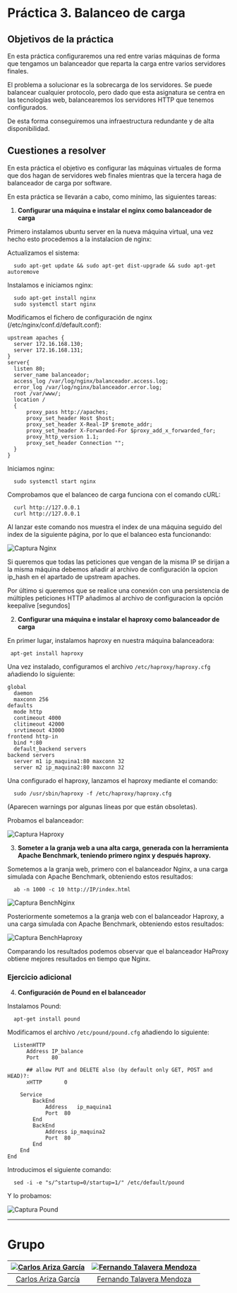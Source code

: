 # Práctica 3. Balanceo de carga

## Objetivos de la práctica
En esta práctica configuraremos una red entre varias máquinas de forma que tengamos un balanceador que reparta la carga entre varios servidores finales.  

El problema a solucionar es la sobrecarga de los servidores. Se puede balancear cualquier protocolo, pero dado que esta asignatura se centra en las tecnologías web, balancearemos los servidores HTTP que tenemos configurados.  

De esta forma conseguiremos una infraestructura redundante y de alta disponibilidad.

## Cuestiones a resolver
En esta práctica el objetivo es configurar las máquinas virtuales de forma que dos hagan de servidores web finales mientras que la tercera haga de balanceador de carga por software.  

En esta práctica se llevarán a cabo, como mínimo, las siguientes tareas:
1. **Configurar una máquina e instalar el nginx como balanceador de carga**

  Primero instalamos ubuntu server en la nueva máquina virtual, una vez hecho esto procedemos a la instalacion de nginx:    

  Actualizamos el sistema:
  ```
    sudo apt-get update && sudo apt-get dist-upgrade && sudo apt-get autoremove
  ```
  Instalamos e iniciamos nginx:
  ```
    sudo apt-get install nginx
    sudo systemctl start nginx
  ```  
  Modificamos el fichero de configuración de nginx (/etc/nginx/conf.d/default.conf):

  ```script
  upstream apaches {
    server 172.16.168.130;
    server 172.16.168.131;
  }
  server{
    listen 80;
    server_name balanceador;
    access_log /var/log/nginx/balanceador.access.log;
    error_log /var/log/nginx/balanceador.error.log;
    root /var/www/;
    location /
    {
        proxy_pass http://apaches;
        proxy_set_header Host $host;
        proxy_set_header X-Real-IP $remote_addr;
        proxy_set_header X-Forwarded-For $proxy_add_x_forwarded_for;
        proxy_http_version 1.1;
        proxy_set_header Connection "";
    }
  }
  ```  

  Iniciamos nginx:  
  ```
    sudo systemctl start nginx
  ```  
  Comprobamos que el balanceo de carga funciona con el comando cURL:  
  ```
    curl http://127.0.0.1
    curl http://127.0.0.1
  ```
  Al lanzar este comando nos muestra el index de una máquina seguido del index de la siguiente página, por lo que el balanceo esta funcionando:  

  ![Captura Nginx](./imagenes/CapturaNginx.PNG)   

  Si queremos que todas las peticiones que vengan de la misma IP se dirijan a la misma máquina debemos añadir al archivo de configuración la opcion ip_hash en el apartado de upstream apaches.    

  Por último si queremos que se realice una conexión con una persistencia de múltiples peticiones HTTP añadimos al archivo de configuracion la opción keepalive [segundos]  

2. **Configurar una máquina e instalar el haproxy como balanceador de carga**  

  En primer lugar, instalamos haproxy en nuestra máquina balanceadora:

   ```
    apt-get install haproxy
   ```
  Una vez instalado, configuramos el archivo `/etc/haproxy/haproxy.cfg` añadiendo lo siguiente:

  ```script
  global
    daemon
    maxconn 256
  defaults
    mode http
    contimeout 4000
    clitimeout 42000
    srvtimeout 43000
  frontend http-in
    bind *:80
    default_backend servers
  backend servers
    server m1 ip_maquina1:80 maxconn 32
    server m2 ip_maquina2:80 maxconn 32
  ```
  Una configurado el haproxy, lanzamos el haproxy mediante el comando: 

  ```
    sudo /usr/sbin/haproxy -f /etc/haproxy/haproxy.cfg
  ```
  (Aparecen warnings por algunas líneas por que están obsoletas).

Probamos el balanceador:

![Captura Haproxy](./imagenes/CapturaHaproxy.png)

3. **Someter a la granja web a una alta carga, generada con la herramienta Apache Benchmark, teniendo primero nginx y después haproxy.**  

  Sometemos a la granja web, primero con el balanceador Nginx, a una carga simulada con Apache Benchmark, obteniendo estos resultados:   
  ```
    ab -n 1000 -c 10 http://IP/index.html
  ```

  ![Captura BenchNginx](./imagenes/CapturaBenchmarkNginx.PNG)  

  Posteriormente sometemos a la granja web con el balanceador Haproxy, a una carga simulada con Apache Benchmark, obteniendo estos resultados:   

  ![Captura BenchHaproxy](./imagenes/CapturaBenchmarkHaproxy.PNG)  

  Comparando los resultados podemos observar que el balanceador HaProxy obtiene mejores resultados en tiempo que Nginx.

### Ejercicio adicional

4. **Configuración de Pound en el balanceador**

  Instalamos Pound:

  ```
    apt-get install pound
  ```

  Modificamos el archivo `/etc/pound/pound.cfg` añadiendo lo siguiente:

  ```script
    ListenHTTP
	    Address IP_balance
	    Port	80

	    ## allow PUT and DELETE also (by default only GET, POST and HEAD)?:
	    xHTTP		0

	  Service
		  BackEnd
			  Address	ip_maquina1
			  Port	80
		  End
		  BackEnd
			  Address ip_maquina2
			  Port	80
		  End
	  End
  End
  ```

  Introducimos el siguiente comando:

  ```
    sed -i -e "s/^startup=0/startup=1/" /etc/default/pound
  ```

  Y lo probamos:

  ![Captura Pound](./imagenes/CapturaPound.png)
  - - -
  # Grupo

  | [![Carlos Ariza García](https://github.com/AGCarlos.png?size=100)](https://github.com/AGCarlos) | [![Fernando Talavera Mendoza](https://github.com/Thejokeri.png?size=100)](https://github.com/Thejokeri) |
| :---: | :---: |
| [Carlos Ariza García](https://github.com/AGCarlos) | [Fernando Talavera Mendoza](https://github.com/Thejokeri) |